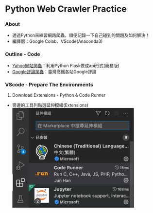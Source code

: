 # Python Web Crawler Practice
### **About**
* 透過Python來練習網路爬蟲，順便記錄一下自己碰到的問題及如何解決！
* 編譯器：Google Colab、VScode(Anaconda3)

### **Outline - Code**
* [Yahoo網站爬蟲](https://github.com/yuu0223/Python_WebCrawler/tree/main/Yahoo)：利用Python Flask做成api形式(簡易版)
* [Google評論爬蟲](https://github.com/yuu0223/Python_WebCrawler/tree/main/Google)：臺灣高鐵各站Google評論

### **VScode - Prepare The Environments**
1. Download Extensions - Python & Code Runner
* 旁邊的工具列點選延伸模組(Extensions)
<img src="https://github.com/yuu0223/Python_WebCrawler/blob/main/Pictures/VScode_outline.png" width="400" alt="VScode_outline"/><br/>
